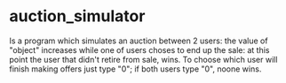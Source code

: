 # auction_simulator
Is a program which simulates an auction between 2 users: 
the value of "object" increases while one of users choses to end up the sale: at this point the user that didn't retire from sale, wins.
To choose which user will finish making offers just type "0"; if both users type "0", noone wins.
